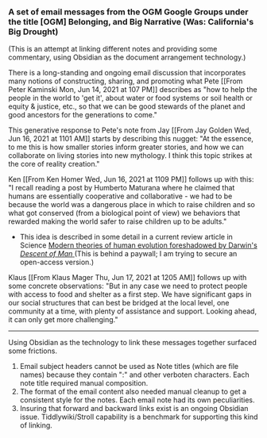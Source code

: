 ### A set of email messages from the OGM Google Groups under the title [OGM] Belonging, and Big Narrative (Was: California's Big Drought)
(This is an attempt at linking different notes and providing some commentary, using Obsidian as the document arrangement technology.)

There is a long-standing and ongoing email discussion that incorporates many notions of constructing, sharing, and promoting what Pete [[From Peter Kaminski Mon, Jun 14, 2021 at 107 PM]] describes as "how to help the people in the world to 'get it', about water or food systems or soil health or equity & justice, etc., so that we can be good stewards of the planet and good ancestors for the generations to come."

This generative response to Pete's note from Jay [[From Jay Golden Wed, Jun 16, 2021 at 1101 AM]] starts by describing this nugget: "At the essence, to me this is how smaller stories inform greater stories, and how we can collaborate on living stories into new mythology. I think this topic strikes at the core of reality creation."

Ken [[From Ken Homer Wed, Jun 16, 2021 at 1109 PM]] follows up with this: "I recall reading a post by Humberto Maturana where he claimed that humans are essentially cooperative and collaborative - we had to be because the world was a dangerous place in which to raise children and so what got conserved (from a biological point of view) we behaviors that rewarded making the world safer to raise children up to be adults."
- This idea is described in some detail in a current review article in Science [Modern theories of human evolution foreshadowed by Darwin's _Descent of Man_ ](https://doi.org/10.1126/science.aba3776) (This is behind a paywall; I am trying to secure an open-access version.)

Klaus [[From Klaus Mager Thu, Jun 17, 2021 at 1205 AM]] follows up with some concrete observations: "But in any case we need to protect people with access to food and shelter as a first step. We have significant gaps in our social structures that can best be bridged at the local level, one community at a time, with plenty of assistance and support. Looking ahead, it can only get more challenging."



-----
Using Obsidian as the technology to link these messages together surfaced some frictions.

1. Email subject headers cannot be used as Note titles (which are file names) because they contain ":" and other verboten characters. Each note title required manual composition.
2. The format of the email content also needed manual cleanup to get a consistent style for the notes. Each email note had its own peculiarities.
3. Insuring that forward and backward links exist is an ongoing Obsidian issue. Tiddlywiki/Stroll capability is a benchmark for supporting this kind of linking.




